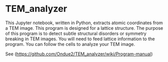 # TEM_analyzer

This Jupyter notebook, written in Python, extracts atomic coordinates from a TEM image. This program is designed for a lattice structure. The purpose of this program is to detect subtle structural disorders or symmetry breaking in TEM images. You will need to feed lattice information to the program. You can follow the cells to analyze your TEM image.


See (https://github.com/Ondue2/TEM_analyzer/wiki/Program-manual)







